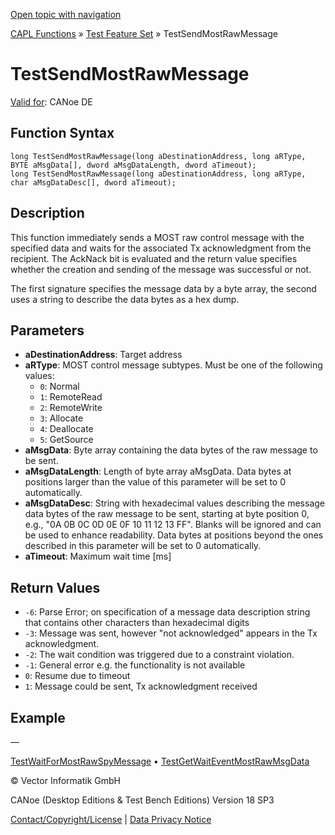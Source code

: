 [Open topic with navigation](../../../../../CANoeDEFamily.htm#Topics/CAPLFunctions/Test/Functions/CAPLfunctionTestSendMostRawMessage.md)

[CAPL Functions](../../CAPLfunctions.md) » [Test Feature Set](../CAPLfunctionsTFSOverview.md) » TestSendMostRawMessage

# TestSendMostRawMessage

[Valid for](../../../Shared/FeatureAvailability.md): CANoe DE

## Function Syntax

```plaintext
long TestSendMostRawMessage(long aDestinationAddress, long aRType, BYTE aMsgData[], dword aMsgDataLength, dword aTimeout);
long TestSendMostRawMessage(long aDestinationAddress, long aRType, char aMsgDataDesc[], dword aTimeout);
```

## Description

This function immediately sends a MOST raw control message with the specified data and waits for the associated Tx acknowledgment from the recipient. The AckNack bit is evaluated and the return value specifies whether the creation and sending of the message was successful or not.

The first signature specifies the message data by a byte array, the second uses a string to describe the data bytes as a hex dump.

## Parameters

- **aDestinationAddress**: Target address
- **aRType**: MOST control message subtypes. Must be one of the following values:
  - `0`: Normal
  - `1`: RemoteRead
  - `2`: RemoteWrite
  - `3`: Allocate
  - `4`: Deallocate
  - `5`: GetSource
- **aMsgData**: Byte array containing the data bytes of the raw message to be sent.
- **aMsgDataLength**: Length of byte array aMsgData. Data bytes at positions larger than the value of this parameter will be set to 0 automatically.
- **aMsgDataDesc**: String with hexadecimal values describing the message data bytes of the raw message to be sent, starting at byte position 0, e.g., "0A 0B 0C 0D 0E 0F 10 11 12 13 FF". Blanks will be ignored and can be used to enhance readability. Data bytes at positions beyond the ones described in this parameter will be set to 0 automatically.
- **aTimeout**: Maximum wait time [ms]

## Return Values

- `-6`: Parse Error; on specification of a message data description string that contains other characters than hexadecimal digits
- `-3`: Message was sent, however "not acknowledged" appears in the Tx acknowledgment.
- `-2`: The wait condition was triggered due to a constraint violation.
- `-1`: General error e.g. the functionality is not available
- `0`: Resume due to timeout
- `1`: Message could be sent, Tx acknowledgment received

## Example

—

[TestWaitForMostRawSpyMessage](CAPLfunctionTestWaitForMostRawSpyMessage.md) • [TestGetWaitEventMostRawMsgData](CAPLfunctionTestGetWaitEventMostRawMsgData.md)

© Vector Informatik GmbH

CANoe (Desktop Editions & Test Bench Editions) Version 18 SP3

[Contact/Copyright/License](../../../Shared/ContactCopyrightLicense.md) | [Data Privacy Notice](https://www.vector.com/int/en/company/get-info/privacy-policy/)